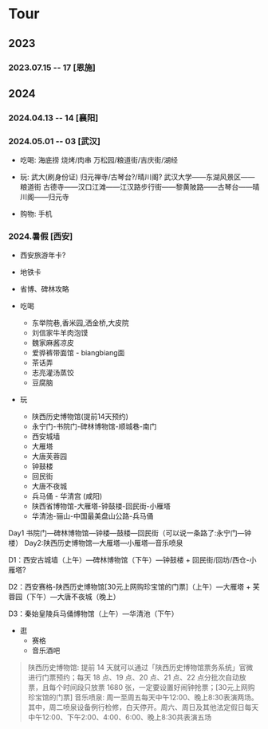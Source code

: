 # Tour

## 2023

### 2023.07.15 -- 17 [恩施]

## 2024

### 2024.04.13 -- 14 [襄阳]

### 2024.05.01 -- 03 [武汉]

- 吃喝:
  海底捞
  烧烤/肉串
  万松园/粮道街/吉庆街/湖经

- 玩:
  武大(刷身份证)
  归元禅寺/古琴台?/晴川阁?
  武汉大学——东湖风景区——粮道街
  古德寺——汉口江滩——江汉路步行街——黎黄陂路——古琴台——晴川阁——归元寺

- 购物:
  手机

### 2024.暑假 [西安]

- 西安旅游年卡?
- 地铁卡
- 省博、碑林攻略

- 吃喝
  - 东举院巷,香米园,洒金桥,大皮院
  - 刘信家牛羊肉泡馍
  - 魏家麻酱凉皮
  - 爱骅裤带面馆 - biangbiang面
  - 茶话弄
  - 志亮灌汤蒸饺
  - 豆腐脑

- 玩
  - 陕西历史博物馆(提前14天预约)
  - 永宁门-书院门-碑林博物馆-顺城巷-南门
  - 西安城墙
  - 大雁塔
  - 大唐芙蓉园
  - 钟鼓楼
  - 回民街
  - 大唐不夜城
  - 兵马俑 - 华清宫 (咸阳)
  - 陕西省博物馆-大雁塔-钟鼓楼-回民街-小雁塔
  - 华清池-骊山-中国最美盘山公路-兵马俑

Day1 书院门—碑林博物馆—钟楼—鼓楼—回民街（可以说一条路了:永宁门—钟楼）
Day2:陕西历史博物馆—大雁塔—小雁塔—音乐喷泉

D1：西安古城墙（上午）—碑林博物馆（下午）—钟鼓楼 + 回民街/回坊/西仓-小雁塔?

D2：西安赛格-陕西历史博物馆[30元上网购珍宝馆的门票]（上午）—大雁塔 + 芙蓉园（下午）—大唐不夜城（晚上）

D3：秦始皇陵兵马俑博物馆（上午）—华清池（下午）

- 逛
  - 赛格
  - 音乐酒吧

> 陕西历史博物馆: 提前 14 天就可以通过「陕西历史博物馆票务系统」官微进行门票预约；每天 18 点、19 点、20 点、21 点、22 点分批次自动放票，且每个时间段只放票 1680 张，一定要设置好闹钟抢票；[30元上网购珍宝馆的门票]
> 音乐喷泉: 周一至周五每天中午12:00、晚上8:30表演两场。其中，周二喷泉设备例行检修，白天停开。周六、周日及其他法定假日每天中午12:00、下午2:00、4:00、6:00、晚上8:30共表演五场
